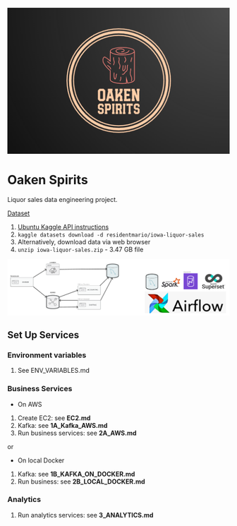 ![Oaken Spirirts Logo](images/oaken-spirits-logo.png)
# Oaken Spirits
Liquor sales data engineering project.

[Dataset](https://www.kaggle.com/datasets/residentmario/iowa-liquor-sales)

1. [Ubuntu Kaggle API instructions](https://www.endtoend.ai/tutorial/how-to-download-kaggle-datasets-on-ubuntu/)
1. `kaggle datasets download -d residentmario/iowa-liquor-sales`
1. Alternatively, download data via web browser
1. `unzip iowa-liquor-sales.zip` - 3.47 GB file

![App Services Diagram](images/oaken-service-diagram.png)

## Set Up Services

### Environment variables

1. See ENV_VARIABLES.md

### Business Services

- On AWS

1. Create EC2: see **EC2.md**
1. Kafka: see **1A_Kafka_AWS.md**
1. Run business services: see **2A_AWS.md**

or

- On local Docker

1. Kafka: see **1B_KAFKA_ON_DOCKER.md**
1. Run business: see **2B_LOCAL_DOCKER.md**

### Analytics

1. Run analytics services: see **3_ANALYTICS.md**
